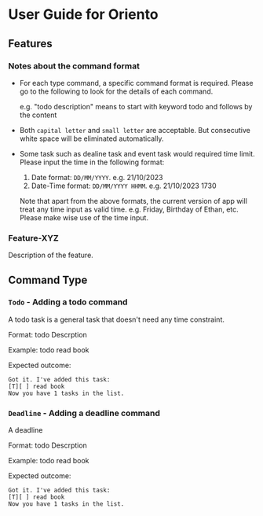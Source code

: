 # User Guide for Oriento

## Features 

### Notes about the command format

- For each type command, a specific command format is required. Please go to the following to look for the details of each command.


  e.g. "todo description" means to start with keyword todo and follows by the content


- Both `capital letter` and `small letter` are acceptable. But consecutive white space will be eliminated automatically.

- Some task such as dealine task and event task would required time limit. Please input the time in the following format:
  1. Date format: `DD/MM/YYYY`. e.g. 21/10/2023
  2. Date-Time format: `DD/MM/YYYY HHMM`. e.g. 21/10/2023 1730

     
  Note that apart from the above formats, the current version of app will treat any     time input as valid time. e.g. Friday, Birthday of Ethan, etc. Please make wise use   of the time input.

### Feature-XYZ

Description of the feature.

## Command Type

### `Todo` - Adding a todo command

A todo task is a general task that doesn't need any time constraint.

Format: todo Descrption

Example: todo read book

Expected outcome:

```
Got it. I've added this task:
[T][ ] read book
Now you have 1 tasks in the list.
```

### `Deadline` - Adding a deadline command

A deadline 

Format: todo Descrption

Example: todo read book

Expected outcome:

```
Got it. I've added this task:
[T][ ] read book
Now you have 1 tasks in the list.
```
